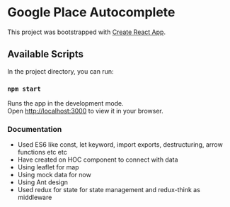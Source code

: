 # Google Place Autocomplete

This project was bootstrapped with [Create React App](https://github.com/facebook/create-react-app).

## Available Scripts

In the project directory, you can run:

### `npm start`

Runs the app in the development mode.\
Open [http://localhost:3000](http://localhost:3000) to view it in your browser.

### Documentation

- Used ES6 like const, let keyword, import exports, destructuring, arrow functions etc etc
- Have created on HOC component to connect with data
- Using leaflet for map
- Using mock data for now
- Using Ant design
- Used redux for state for state management and redux-think as middleware
